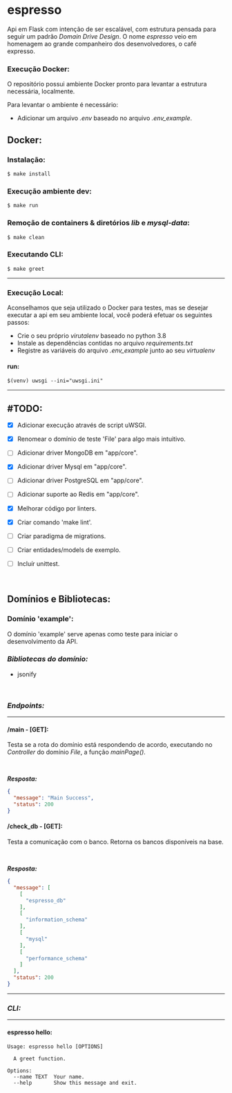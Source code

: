 # espresso
Api em Flask com intenção de ser escalável, com estrutura pensada para seguir um padrão *Domain Drive Design*. O nome *espresso* veio em homenagem ao grande companheiro dos desenvolvedores, o café expresso.

### Execução Docker:
O repositório possui ambiente Docker pronto para levantar a estrutura necessária, localmente. 

Para levantar o ambiente é necessário:
- Adicionar um arquivo *.env* baseado no arquivo *.env_example*.

## Docker:

### Instalação:
`$ make install`

### Execução ambiente dev:
`$ make run`

### Remoção de containers & diretórios *lib* e *mysql-data*:
`$ make clean`

### Executando CLI:
`$ make greet`

---

### Execução Local:
Aconselhamos que seja utilizado o Docker para testes, mas se desejar executar a api em seu ambiente local, você poderá efetuar os seguintes passos:
- Crie o seu próprio *virutalenv* baseado no python 3.8
- Instale as dependências contidas no arquivo *requirements.txt*
- Registre as variáveis do arquivo *.env_example* junto ao seu *virtualenv*

#### run:
`$(venv) uwsgi --ini="uwsgi.ini"`

---

## #TODO:
- [x] Adicionar execução através de script uWSGI.
- [x] Renomear o domínio de teste 'File' para algo mais intuitivo.
- [ ] Adicionar driver MongoDB em "app/core".
- [x] Adicionar driver Mysql em "app/core".
- [ ] Adicionar driver PostgreSQL em "app/core".
- [ ] Adicionar suporte ao Redis em "app/core".
- [x] Melhorar código por linters.
- [x] Criar comando 'make lint'.
- [ ] Criar paradigma de migrations.
- [ ] Criar entidades/models de exemplo.
- [ ] Incluír unittest.


<br>

## Domínios e Bibliotecas:

### Domínio 'example':
O domínio 'example' serve apenas como teste para iniciar o desenvolvimento da API.

### *Bibliotecas do domínio:*
- jsonify

<br>

### *Endpoints:*

---

#### /main - [GET]:
Testa se a rota do domínio está respondendo de acordo, executando no *Controller* do domínio *File*, a função *mainPage()*.

<br>

***Resposta:***
```json
{
  "message": "Main Success",
  "status": 200
}
```

#### /check_db - [GET]:
Testa a comunicação com o banco. Retorna os bancos disponíveis na base.

<br>

***Resposta:***
```json
{
  "message": [
    [
      "espresso_db"
    ],
    [
      "information_schema"
    ],
    [
      "mysql"
    ],
    [
      "performance_schema"
    ]
  ],
  "status": 200
}
```

---

### *CLI:*

---

#### espresso hello:
```
Usage: espresso hello [OPTIONS]

  A greet function.

Options:
  --name TEXT  Your name.
  --help       Show this message and exit.
```